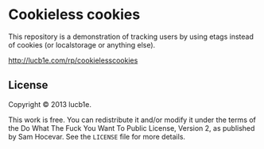 Cookieless cookies
=================

This repository is a demonstration of tracking users by using etags instead of cookies (or localstorage or anything else).

http://lucb1e.com/rp/cookielesscookies

License
-------

Copyright © 2013 lucb1e.

This work is free. You can redistribute it and/or modify it under the
terms of the Do What The Fuck You Want To Public License, Version 2,
as published by Sam Hocevar. See the `LICENSE` file for more details.

